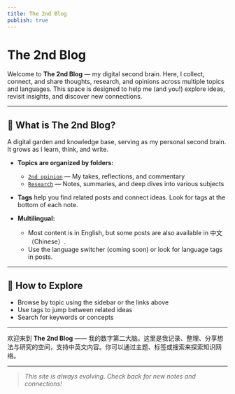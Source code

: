 ```yaml
---
title: The 2nd Blog
publish: true
---
```


# The 2nd Blog

Welcome to **The 2nd Blog** — my digital second brain. Here, I collect, connect, and share thoughts, research, and opinions across multiple topics and languages. This space is designed to help me (and you!) explore ideas, revisit insights, and discover new connections.

---

## 🧠 What is The 2nd Blog?

A digital garden and knowledge base, serving as my personal second brain. It grows as I learn, think, and write.

- **Topics are organized by folders:**
  - [`2nd opinion`](./2nd%20opinion/) — My takes, reflections, and commentary
  - [`Research`](./Research/) — Notes, summaries, and deep dives into various subjects

- **Tags** help you find related posts and connect ideas. Look for tags at the bottom of each note.

- **Multilingual:**
  - Most content is in English, but some posts are also available in 中文（Chinese）.
  - Use the language switcher (coming soon) or look for language tags in posts.

---

## 🌱 How to Explore

- Browse by topic using the sidebar or the links above
- Use tags to jump between related ideas
- Search for keywords or concepts

---

欢迎来到 **The 2nd Blog** —— 我的数字第二大脑。这里是我记录、整理、分享想法与研究的空间，支持中英文内容。你可以通过主题、标签或搜索来探索知识网络。

---

> _This site is always evolving. Check back for new notes and connections!_ 